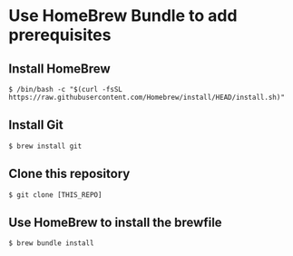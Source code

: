 # Use HomeBrew Bundle to add prerequisites

## Install HomeBrew
```
$ /bin/bash -c "$(curl -fsSL https://raw.githubusercontent.com/Homebrew/install/HEAD/install.sh)"
```
## Install Git
```
$ brew install git
```
## Clone this repository
```
$ git clone [THIS_REPO]
```
## Use HomeBrew to install the brewfile
```
$ brew bundle install
```
